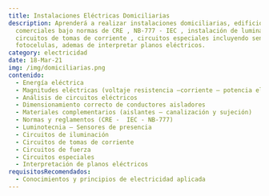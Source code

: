 ```yaml
---
title: Instalaciones Eléctricas Domiciliarias
description: Aprenderá a realizar instalaciones domiciliarias, edificios y
  comerciales bajo normas de CRE , NB-777 - IEC , instalación de luminarias LED,
  circuitos de tomas de corriente , circuitos especiales incluyendo sensores y
  fotocelulas, ademas de interpretar planos eléctricos.
category: electricidad
date: 18-Mar-21
img: /img/domiciliarias.png
contenido:
  - Energía eléctrica
  - Magnitudes eléctricas (voltaje resistencia –corriente – potencia eléctrica)
  - Análisis de circuitos eléctricos
  - Dimensionamiento correcto de conductores aisladores
  - Materiales complementarios (aislantes – canalización y sujeción)
  - Normas y reglamentos (CRE -  IEC - NB-777)
  - Luminotecnia – Sensores de presencia
  - Circuitos de iluminación
  - Circuitos de tomas de corriente
  - Circuitos de fuerza
  - Circuitos especiales
  - Interpretación de planos eléctricos
requisitosRecomendados:
  - Conocimientos y principios de electricidad aplicada
---
```

